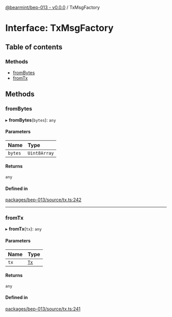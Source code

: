[@bearmint/bep-013 - v0.0.0](../README.md) / TxMsgFactory

# Interface: TxMsgFactory

## Table of contents

### Methods

- [fromBytes](TxMsgFactory.md#frombytes)
- [fromTx](TxMsgFactory.md#fromtx)

## Methods

### fromBytes

▸ **fromBytes**(`bytes`): `any`

#### Parameters

| Name | Type |
| :------ | :------ |
| `bytes` | `Uint8Array` |

#### Returns

`any`

#### Defined in

[packages/bep-013/source/tx.ts:242](https://github.com/bearmint/bearmint/blob/main/packages/bep-013/source/tx.ts#L242)

___

### fromTx

▸ **fromTx**(`tx`): `any`

#### Parameters

| Name | Type |
| :------ | :------ |
| `tx` | [`Tx`](Tx.md) |

#### Returns

`any`

#### Defined in

[packages/bep-013/source/tx.ts:241](https://github.com/bearmint/bearmint/blob/main/packages/bep-013/source/tx.ts#L241)
